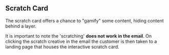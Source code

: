 ## Scratch Card

The scratch card offers a chance to "gamify" some content, hiding content behind a layer.

It is important to note the 'scratching' **does not work in the email**. On clicking the scratch creative in the email the customer is then taken to a landing page that houses the interactive scratch card.
